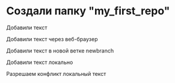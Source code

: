 # Создали папку "my_first_repo" 

Добавили текст

Добавили текст через веб-браузер

Добавили текст в новой ветке newbranch

Добавили текст локально

Разрешаем конфликт локальный текст

